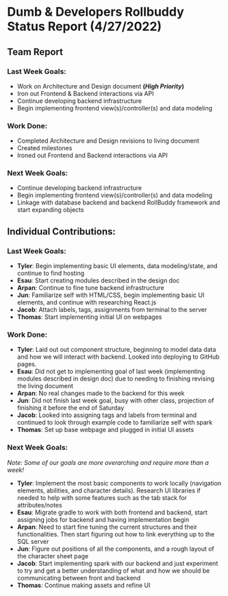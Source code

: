 # Dumb & Developers Rollbuddy Status Report (4/27/2022)

## Team Report

### Last Week Goals:

- Work on Architecture and Design document **(_High Priority_)**
- Iron out Frontend & Backend interactions via API
- Continue developing backend infrastructure
- Begin implementing frontend view(s)/controller(s) and data modeling

### Work Done:

- Completed Architecture and Design revisions to living document
- Created milestones
- Ironed out Frontend and Backend interactions via API

### Next Week Goals:

- Continue developing backend infrastructure
- Begin implementing frontend view(s)/controller(s) and data modeling
- Linkage with database backend and backend RollBuddy framework and start expanding objects 

## Individual Contributions:

### Last Week Goals:

- **Tyler**: Begin implementing basic UI elements, data modeling/state, and continue to find hosting
- **Esau**: Start creating modules described in the design doc
- **Arpan**: Continue to fine tune backend infrastructure
- **Jun**: Familiarize self with HTML/CSS, begin implementing basic UI elements, and continue with researching React.js
- **Jacob**: Attach labels, tags, assignments from terminal to the server
- **Thomas**: Start implementing initial UI on webpages

### Work Done:

- **Tyler**: Laid out out component structure, beginning to model data data and how we will interact with backend. Looked into deploying to GitHub pages.
- **Esau**: Did not get to implementing goal of last week (implementing modules described in design doc) due to needing to finishing revising the living document
- **Arpan**: No real changes made to the backend for this week
- **Jun**: Did not finish last week goal, busy with other class, projection of finishing it before the end of Saturday
- **Jacob**: Looked into assigning tags and labels from terminal and continued to look through example code to familiarize self with spark
- **Thomas**: Set up base webpage and plugged in initial UI assets

### Next Week Goals:

_Note: Some of our goals are more overarching and require more than a week!_

- **Tyler**: Implement the most basic components to work locally (navigation elements, abilities, and character details). Research UI libraries if needed to help with some features such as the tab stack for attributes/notes 
- **Esau**: Migrate gradle to work with both frontend and backend, start assigning jobs for backend and having implementation begin
- **Arpan**: Need to start fine tuning the current structures and their functionalities. Then start figuring out how to link everything up to the SQL server
- **Jun**: Figure out positions of all the components, and a rough layout of the character sheet page
- **Jacob**: Start implementing spark with our backend and just experiment to try and get a better understanding of what and how we should be communicating between front and backend
- **Thomas**: Continue making assets and refine UI
